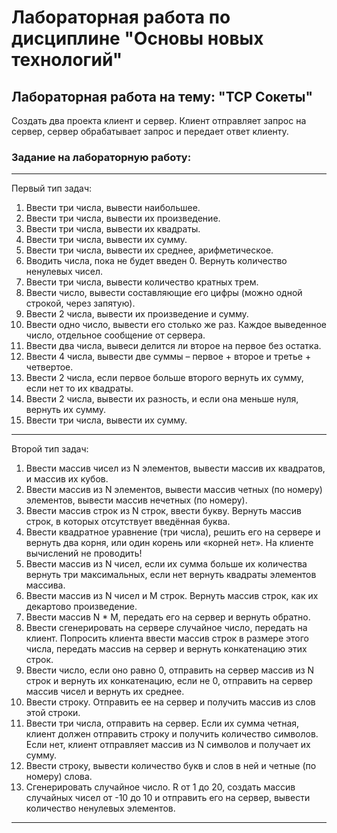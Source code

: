 # Лабораторная работа по дисциплине "Основы новых технологий"
## Лабораторная работа на тему: "TCP Сокеты"
Создать два проекта клиент и сервер. Клиент отправляет запрос на сервер, сервер обрабатывает запрос и передает ответ клиенту.
### Задание на лабораторную работу:

---
Первый тип задач:

1. Ввести три числа, вывести наибольшее.
2. Ввести три числа, вывести их произведение.
3. Ввести три числа, вывести их квадраты.
4. Ввести три числа, вывести их сумму.
5. Ввести три числа, вывести их среднее, арифметическое.
6. Вводить числа, пока не будет введен 0. Вернуть количество ненулевых чисел.
7. Ввести три числа, вывести количество кратных трем.
8. Ввести число, вывести составляющие его цифры (можно одной строкой, через запятую).
9. Ввести 2 числа, вывести их произведение и сумму.
10. Ввести одно число, вывести его столько же раз. Каждое выведенное число, отдельное сообщение от сервера.
11. Ввести два числа, вывеси делится ли второе на первое без остатка.
12. Ввести 4 числа, вывести две суммы – первое + второе и третье + четвертое.
13. Ввести 2 числа, если первое больше второго вернуть их сумму, если нет то их квадраты.
14. Ввести 2 числа, вывести их разность, и если она меньше нуля, вернуть их сумму.
15. Ввести три числа, вывести их сумму.

---
Второй тип задач:

1. Ввести массив чисел из N элементов, вывести массив их квадратов, и массив их кубов.
2. Ввести массив из N элементов, вывести массив четных (по номеру) элементов, вывести массив нечетных (по номеру).
3. Ввести массив строк из N строк, ввести букву. Вернуть массив строк, в которых отсутствует введённая буква.
4. Ввести квадратное уравнение (три числа), решить его на сервере и вернуть два корня, или один корень или «корней нет». На клиенте вычислений не проводить!
5. Ввести массив из N чисел, если их сумма больше их количества вернуть три максимальных, если нет вернуть квадраты элементов массива.
6. Ввести массив из N чисел и M строк. Вернуть массив строк, как их декартово произведение.
7. Ввести массив N * M, передать его на сервер и вернуть обратно.
8. Ввести сгенерировать на сервере случайное число, передать на клиент. Попросить клиента ввести массив строк в размере этого числа, передать массив на сервер и вернуть конкатенацию этих строк.
9. Ввести число, если оно равно 0, отправить на сервер массив из N строк и вернуть их конкатенацию, если не 0, отправить на сервер массив чисел и вернуть их среднее.
10. Ввести строку. Отправить ее на сервер и получить массив из слов этой строки.
11. Ввести три числа, отправить на сервер. Если их сумма четная, клиент должен отправить строку и получить количество символов. Если нет, клиент отправляет массив из N символов и получает их сумму.
12. Ввести строку, вывести количество букв и слов в ней и четные (по номеру) слова.
13. Сгенерировать случайное число. R от 1 до 20, создать массив случайных чисел от -10 до 10 и отправить его на сервер, вывести количество ненулевых элементов.

---
